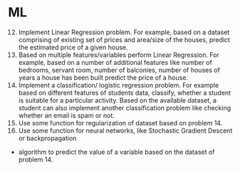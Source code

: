 # ML
12. Implement Linear Regression problem. For example, based on a dataset comprising of 
existing set of prices and area/size of the houses, predict the estimated price of a given house.
13. Based on multiple features/variables perform Linear Regression. For example, based on a
number of additional features like number of bedrooms, servant room, number of balconies,
number of houses of years a house has been built predict the price of a house.
14. Implement a classification/ logistic regression problem. For example based on different 
features of students data, classify, whether a student is suitable for a particular activity. Based on 
the available dataset, a student can also implement another classification problem like checking
whether an email is spam or not.
15. Use some function for regularization of dataset based on problem 14.
16. Use some function for neural networks, like Stochastic Gradient Descent or backpropagation 
- algorithm to predict the value of a variable based on the dataset of problem 14.

